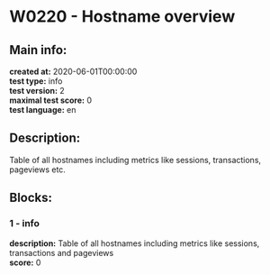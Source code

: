 # W0220 - Hostname overview  
## Main info:  
**created at:** 2020-06-01T00:00:00  
**test type:** info  
**test version:** 2  
**maximal test score:** 0  
**test language:** en  
## Description:  
Table of all hostnames including metrics like sessions, transactions, pageviews etc.   
## Blocks:  
### 1 - info
**description:** Table of all hostnames including metrics like sessions, transactions and pageviews   
**score:** 0  

